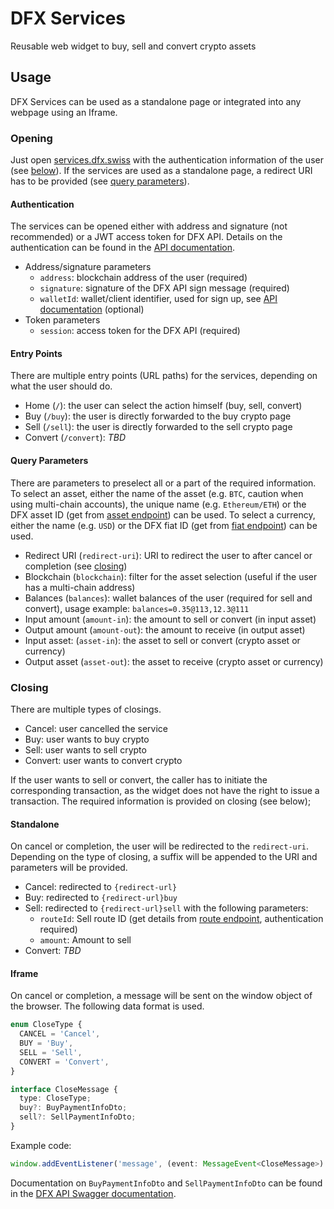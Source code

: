 # DFX Services

Reusable web widget to buy, sell and convert crypto assets

## Usage

DFX Services can be used as a standalone page or integrated into any webpage using an Iframe.

### Opening

Just open [services.dfx.swiss](https://services.dfx.swiss/) with the authentication information of the user (see [below](#authentication)). If the services are used as a standalone page, a redirect URI has to be provided (see [query parameters](#query-parameters)).

#### Authentication

The services can be opened either with address and signature (not recommended) or a JWT access token for DFX API. Details on the authentication can be found in the [API documentation](https://github.com/DFXswiss/api#registration).

- Address/signature parameters
  - `address`: blockchain address of the user (required)
  - `signature`: signature of the DFX API sign message (required)
  - `walletId`: wallet/client identifier, used for sign up, see [API documentation](https://github.com/DFXswiss/api#initial-wallet-setup-optional) (optional)
- Token parameters
  - `session`: access token for the DFX API (required)

#### Entry Points

There are multiple entry points (URL paths) for the services, depending on what the user should do.

- Home (`/`): the user can select the action himself (buy, sell, convert)
- Buy (`/buy`): the user is directly forwarded to the buy crypto page
- Sell (`/sell`): the user is directly forwarded to the sell crypto page
- Convert (`/convert`): _TBD_

#### Query Parameters

There are parameters to preselect all or a part of the required information. To select an asset, either the name of the asset (e.g. `BTC`, caution when using multi-chain accounts), the unique name (e.g. `Ethereum/ETH`) or the DFX asset ID (get from [asset endpoint](https://api.dfx.swiss/swagger#/Asset/AssetController_getAllAsset)) can be used. To select a currency, either the name (e.g. `USD`) or the DFX fiat ID (get from [fiat endpoint](https://api.dfx.swiss/swagger#/Fiat/FiatController_getAllFiat)) can be used.

- Redirect URI (`redirect-uri`): URI to redirect the user to after cancel or completion (see [closing](#closing))
- Blockchain (`blockchain`): filter for the asset selection (useful if the user has a multi-chain address)
- Balances (`balances`): wallet balances of the user (required for sell and convert), usage example: `balances=0.35@113,12.3@111`
- Input amount (`amount-in`): the amount to sell or convert (in input asset)
- Output amount (`amount-out`): the amount to receive (in output asset)
- Input asset: (`asset-in`): the asset to sell or convert (crypto asset or currency)
- Output asset (`asset-out`): the asset to receive (crypto asset or currency)

### Closing

There are multiple types of closings.

- Cancel: user cancelled the service
- Buy: user wants to buy crypto
- Sell: user wants to sell crypto
- Convert: user wants to convert crypto

If the user wants to sell or convert, the caller has to initiate the corresponding transaction, as the widget does not have the right to issue a transaction. The required information is provided on closing (see below);

#### Standalone

On cancel or completion, the user will be redirected to the `redirect-uri`. Depending on the type of closing, a suffix will be appended to the URI and parameters will be provided.

- Cancel: redirected to `{redirect-url}`
- Buy: redirected to `{redirect-url}buy`
- Sell: redirected to `{redirect-url}sell` with the following parameters:
  - `routeId`: Sell route ID (get details from [route endpoint](https://api.dfx.swiss/swagger#/Sell/SellController_getSell), authentication required)
  - `amount`: Amount to sell
- Convert: _TBD_

#### Iframe

On cancel or completion, a message will be sent on the window object of the browser. The following data format is used.

```ts
enum CloseType {
  CANCEL = 'Cancel',
  BUY = 'Buy',
  SELL = 'Sell',
  CONVERT = 'Convert',
}

interface CloseMessage {
  type: CloseType;
  buy?: BuyPaymentInfoDto;
  sell?: SellPaymentInfoDto;
}
```

Example code:

```ts
window.addEventListener('message', (event: MessageEvent<CloseMessage>) => handleClose(event.data));
```

Documentation on `BuyPaymentInfoDto` and `SellPaymentInfoDto` can be found in the [DFX API Swagger documentation](https://api.dfx.swiss/).
